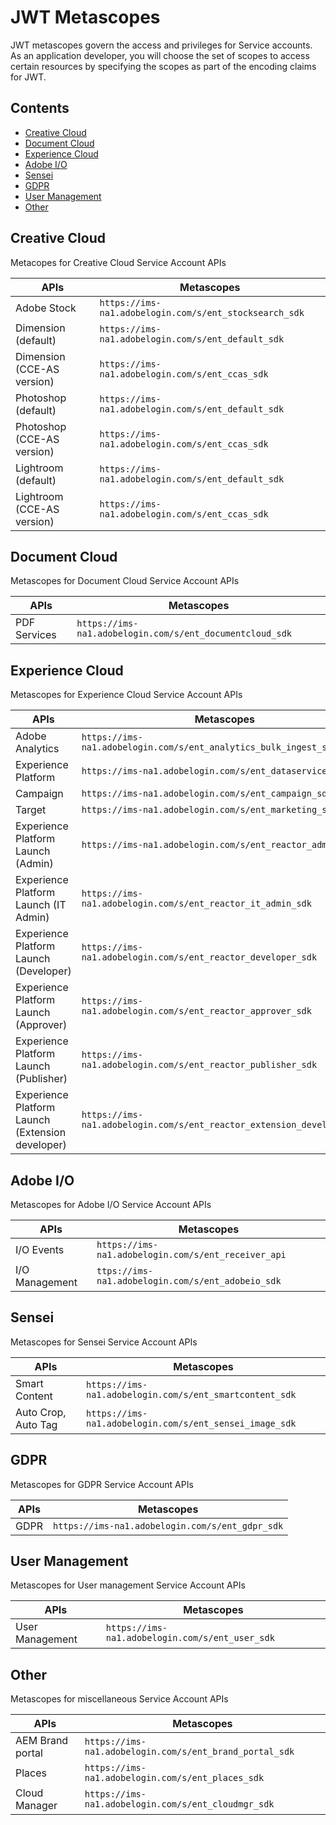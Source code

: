
# JWT Metascopes

JWT metascopes govern the access and privileges for Service accounts. As an application developer, you will choose the set of scopes to access certain resources by specifying the scopes as part of the encoding claims for JWT.

<!-- doctoc command: doctoc . --title "## Contents" --entryprefix 1. --gitlab --maxlevel 3 -->

<!-- START doctoc generated TOC please keep comment here to allow auto update -->
<!-- DON'T EDIT THIS SECTION, INSTEAD RE-RUN doctoc TO UPDATE -->
## Contents

- [Creative Cloud](#creative-cloud)
- [Document Cloud](#document-cloud)
- [Experience Cloud](#experience-cloud)
- [Adobe I/O](#adobe-io)
- [Sensei](#sensei)
- [GDPR](#gdpr)
- [User Management](#user-management)
- [Other](#other)
<!-- END doctoc generated TOC please keep comment here to allow auto update -->

## Creative Cloud
Metacopes for Creative Cloud Service Account APIs

APIs | Metascopes
---|---
Adobe Stock | ``https://ims-na1.adobelogin.com/s/ent_stocksearch_sdk``
Dimension (default) | ``https://ims-na1.adobelogin.com/s/ent_default_sdk`` 
Dimension (CCE-AS version) | ``https://ims-na1.adobelogin.com/s/ent_ccas_sdk``
Photoshop (default) |  ``https://ims-na1.adobelogin.com/s/ent_default_sdk`` 
Photoshop (CCE-AS version) | ``https://ims-na1.adobelogin.com/s/ent_ccas_sdk``
Lightroom (default) |  ``https://ims-na1.adobelogin.com/s/ent_default_sdk`` 
Lightroom (CCE-AS version) | ``https://ims-na1.adobelogin.com/s/ent_ccas_sdk``


## Document Cloud
Metascopes for Document Cloud Service Account APIs

APIs | Metascopes
---- | ----
PDF Services | ``https://ims-na1.adobelogin.com/s/ent_documentcloud_sdk``

## Experience Cloud
Metascopes for Experience Cloud Service Account APIs

APIs | Metascopes
---|---
Adobe Analytics | ``https://ims-na1.adobelogin.com/s/ent_analytics_bulk_ingest_sdk``
Experience Platform | ``https://ims-na1.adobelogin.com/s/ent_dataservices_sdk``
Campaign | ``https://ims-na1.adobelogin.com/s/ent_campaign_sdk``
Target | ``https://ims-na1.adobelogin.com/s/ent_marketing_sdk``
Experience Platform Launch (Admin) | ``https://ims-na1.adobelogin.com/s/ent_reactor_admin_sdk``
Experience Platform Launch (IT Admin) | ``https://ims-na1.adobelogin.com/s/ent_reactor_it_admin_sdk``
Experience Platform Launch (Developer) | ``https://ims-na1.adobelogin.com/s/ent_reactor_developer_sdk``
Experience Platform Launch (Approver) | ``https://ims-na1.adobelogin.com/s/ent_reactor_approver_sdk``
Experience Platform Launch (Publisher) | ``https://ims-na1.adobelogin.com/s/ent_reactor_publisher_sdk``
Experience Platform Launch (Extension developer) | ``https://ims-na1.adobelogin.com/s/ent_reactor_extension_developer_sdk``

## Adobe I/O
Metascopes for Adobe I/O Service Account APIs

APIs | Metascopes
---|---
I/O Events | ``https://ims-na1.adobelogin.com/s/ent_receiver_api``
I/O Management | ``ttps://ims-na1.adobelogin.com/s/ent_adobeio_sdk``

## Sensei 
Metascopes for Sensei Service Account APIs

APIs | Metascopes
---|---
Smart Content | ``https://ims-na1.adobelogin.com/s/ent_smartcontent_sdk``
Auto Crop, Auto Tag | ``https://ims-na1.adobelogin.com/s/ent_sensei_image_sdk``

## GDPR
Metascopes for GDPR Service Account APIs

APIs | Metascopes
---|---
GDPR | ``https://ims-na1.adobelogin.com/s/ent_gdpr_sdk``

## User Management
Metascopes for User management Service Account APIs

APIs | Metascopes
---|---
User Management | ``https://ims-na1.adobelogin.com/s/ent_user_sdk``

## Other
Metascopes for miscellaneous Service Account APIs

APIs | Metascopes
---- | ----
AEM Brand portal | ``https://ims-na1.adobelogin.com/s/ent_brand_portal_sdk``
Places | ``https://ims-na1.adobelogin.com/s/ent_places_sdk``
Cloud Manager | ``https://ims-na1.adobelogin.com/s/ent_cloudmgr_sdk``



